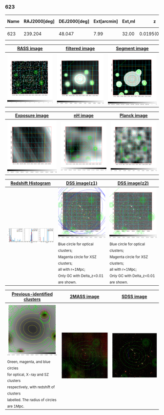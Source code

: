 <div STYLE="page-break-after: always;"></div>

### 623

|Name|RAJ2000[deg]|DEJ2000[deg] |Ext[arcmin]| Ext,ml | z | z_src| C|GC(XSZ,Delta_z<0.01)| GC(OPT,Delta_z<0.01)|GC| R_sig[arcmin] | R500[arcmin] | R500[Mpc]| CRsig[c/s] | CR500[c/s] |L500[1E44 erg/s]|F500[1E-12 erg/s/cm^2]| M500[1E14 Msun]|Tx[keV]|Cnt_sig|Beta|Rc[arcmin]|Comment|Alias|
|---|---|---|---|---|---|------|---|--------|---------|----------|---|---|---|---|---|---|---|---|---|---|---|---|---|---|
|623| 239.204| 48.047| 7.99| 32.00| 0.0195(0.005)| z1, z_opt| S| -| N| N| 24.206| 19.106| 0.453| 0.208(0.053)| 0.200(0.051)| 0.024(0.006)| 2.785(0.652)| 0.27(0.03)| 0.96(0.07)| 85.7| 0.856(-0.123+0.098)| 11.571(-1.744+1.253)| -| t391|

|[RASS image](../image/623/623_img.pdf)|[filtered image](../image/623/623_fil.pdf)|[Segment image](../image/623/623_seg.pdf)|
|-------------------|--------------------|-------------------|
| <img src="../image/623/623_img.png" width="300">  | <img src="../image/623/623_fil.png" width="300">   | <img src="../image/623/623_seg.png" width="300">  |

|[Exposure image](../image/623/623_mex.pdf)| [nH image](../image/623/623_nh.pdf)| [Planck image](../image/623/623_p.pdf)|
|-------------------|--------------------|-------------------|
|<img src="../image/623/623_mex.png" width="300">   | <img src="../image/623/623_nh.png" width="300">    | <img src="../image/623/623_p.png" width="300"> |

|[Redshift Histogram](../image/623/623_zg.pdf) | [DSS image(z1)](../image/623/623_dss_z1.pdf)      |  [DSS image(z2)](../image/623/623_dss_z2.pdf)    |
|-------------------|--------------------|-------------------|
|<img src="../image/623/623_zg.png" width="300"> |<img src="../image/623/623_dss_z1.png" width="300"> <sub><br>Blue circle for optical clusters; <br>Magenta circle for XSZ clusters; <br>all with r=1Mpc; <br>Only GC with Delta_z<0.01 are shown. </sub>| <img src="../image/623/623_dss_z2.png" width="300"><sub><br>Blue circle for optical clusters; <br>Magenta circle for XSZ clusters; <br>all with r=1Mpc; <br>Only GC with Delta_z<0.01 are shown. </sub> |

|[Previous-identified clusters](../image/623/623_gc.pdf) | [2MASS image](../image/623/623_2mass.pdf)      |[SDSS image](../image/623/623_sdss.pdf)   |
|-------------------|-------------------|-------------------|
|<img src=../image/623/623_gc.png width="300"> <br><sub>Green, magenta, and blue circles <br>for optical, X-ray and SZ clusters <br>respectively, with redshift of clusters <br>labelled. The radius of circles <br>are 1Mpc.</sub>|<img src="../image/623/623_2mass.png" width="300">  | <img src="../image/623/623_sdss.png" width="300">  |





